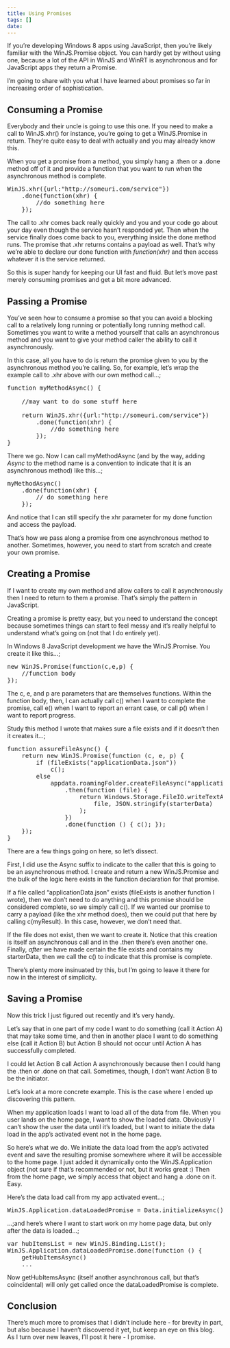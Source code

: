 ```yaml
---
title: Using Promises
tags: []
date: 
---
```


If you&rsquo;re developing Windows 8 apps using JavaScript, then you&rsquo;re likely familiar with the WinJS.Promise object. You can hardly get by without using one, because a lot of the API in WinJS and WinRT is asynchronous and for JavaScript apps they return a Promise.

I&rsquo;m going to share with you what I have learned about promises so far in increasing order of sophistication.

## Consuming a Promise

Everybody and their uncle is going to use this one. If you need to make a call to WinJS.xhr() for instance, you&rsquo;re going to get a WinJS.Promise in return. They&rsquo;re quite easy to deal with actually and you may already know this.

When you get a promise from a method, you simply hang a .then or a .done method off of it and provide a function that you want to run when the asynchronous method is complete.

<pre class="brush: js;">
WinJS.xhr({url:"http://someuri.com/service"})
    .done(function(xhr) {
        //do something here
    });</pre>

The call to .xhr comes back really quickly and you and your code go about your day even though the service hasn&rsquo;t responded yet. Then when the service finally does come back to you, everything inside the done method runs. The promise that .xhr returns contains a payload as well. That&rsquo;s why we&rsquo;re able to declare our done function with _function(xhr)_ and then access whatever it is the service returned.

So this is super handy for keeping our UI fast and fluid. But let&rsquo;s move past merely consuming promises and get a bit more advanced.

## Passing a Promise

You&rsquo;ve seen how to consume a promise so that you can avoid a blocking call to a relatively long running or potentially long running method call. Sometimes you want to write a method yourself that calls an asynchronous method and you want to give your method caller the ability to call it asynchronously.

In this case, all you have to do is return the promise given to you by the asynchronous method you&rsquo;re calling. So, for example, let&rsquo;s wrap the example call to .xhr above with our own method call...;

<pre class="brush: js;">
function myMethodAsync() {

    //may want to do some stuff here

    return WinJS.xhr({url:"http://someuri.com/service"})
        .done(function(xhr) {
            //do something here
        });
}</pre>

There we go. Now I can call myMethodAsync (and by the way, adding _Async_ to the method name is a convention to indicate that it is an asynchronous method) like this...;

<pre class="brush: js;">
myMethodAsync()
    .done(function(xhr) {
        // do something here
    });</pre>

And notice that I can still specify the xhr parameter for my done function and access the payload.

That&rsquo;s how we pass along a promise from one asynchronous method to another. Sometimes, however, you need to start from scratch and create your own promise.

## Creating a Promise

If I want to create my own method and allow callers to call it asynchronously then I need to return to them a promise. That&rsquo;s simply the pattern in JavaScript.

Creating a promise is pretty easy, but you need to understand the concept because sometimes things can start to feel messy and it&rsquo;s really helpful to understand what&rsquo;s going on (not that I do entirely yet).

In Windows 8 JavaScript development we have the WinJS.Promise. You create it like this...;

<pre class="brush: js;">
new WinJS.Promise(function(c,e,p) {
    //function body
});</pre>

The c, e, and p are parameters that are themselves functions. Within the function body, then, I can actually call c() when I want to complete the promise, call e() when I want to report an errant case, or call p() when I want to report progress.

Study this method I wrote that makes sure a file exists and if it doesn&rsquo;t then it creates it...;

<pre class="brush: js;">
function assureFileAsync() {
    return new WinJS.Promise(function (c, e, p) {
        if (fileExists("applicationData.json"))
            c();
        else
            appdata.roamingFolder.createFileAsync("applicationData.json")
                .then(function (file) {
                    return Windows.Storage.FileIO.writeTextAsync(
                        file, JSON.stringify(starterData)
                    );
                })
                .done(function () { c(); });
    });
}</pre>

There are a few things going on here, so let&rsquo;s dissect.

First, I did use the Async suffix to indicate to the caller that this is going to be an asynchronous method. I create and return a new WinJS.Promise and the bulk of the logic here exists in the function declaration for that promise.

If a file called &ldquo;applicationData.json&rdquo; exists (fileExists is another function I wrote), then we don&rsquo;t need to do anything and this promise should be considered complete, so we simply call c(). If we wanted our promise to carry a payload (like the xhr method does), then we could put that here by calling c(myResult). In this case, however, we don&rsquo;t need that.

If the file does not exist, then we want to create it. Notice that this creation is itself an asynchronous call and in the .then there&rsquo;s even another one. Finally, _after_ we have made certain the file exists and contains my starterData, then we call the c() to indicate that this promise is complete.

There&rsquo;s plenty more insinuated by this, but I&rsquo;m going to leave it there for now in the interest of simplicity.

## Saving a Promise

Now this trick I just figured out recently and it&rsquo;s very handy.

Let&rsquo;s say that in one part of my code I want to do something (call it Action A) that may take some time, and then in another place I want to do something else (call it Action B) but Action B should not occur until Action A has successfully completed.

I could let Action B call Action A asynchronously because then I could hang the .then or .done on that call. Sometimes, though, I don&rsquo;t want Action B to be the initiator.

Let&rsquo;s look at a more concrete example. This is the case where I ended up discovering this pattern.

When my application loads I want to load all of the data from file. When you user lands on the home page, I want to show the loaded data. Obviously I can&rsquo;t show the user the data until it&rsquo;s loaded, but I want to initiate the data load in the app&rsquo;s activated event not in the home page.

So here&rsquo;s what we do. We initiate the data load from the app&rsquo;s activated event and save the resulting promise somewhere where it will be accessible to the home page. I just added it dynamically onto the WinJS.Application object (not sure if that&rsquo;s recommended or not, but it works great :) Then from the home page, we simply access that object and hang a .done on it. Easy.

Here&rsquo;s the data load call from my app activated event...;

<pre class="brush: js;">
WinJS.Application.dataLoadedPromise = Data.initializeAsync();</pre>

...;and here&rsquo;s where I want to start work on my home page data, but only after the data is loaded...;

<pre class="brush: js;">
var hubItemsList = new WinJS.Binding.List();
WinJS.Application.dataLoadedPromise.done(function () {
    getHubItemsAsync()
    ...</pre>

Now getHubItemsAsync (itself another asynchronous call, but that&rsquo;s coincidental) will only get called once the dataLoadedPromise is complete.

## Conclusion

There&rsquo;s much more to promises that I didn&rsquo;t include here - for brevity in part, but also because I haven&rsquo;t discovered it yet, but keep an eye on this blog. As I turn over new leaves, I&rsquo;ll post it here - I promise.